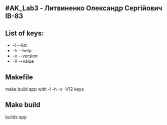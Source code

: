 #AK_Lab3 - Литвиненко Олександр Сергійович ІВ-83
---
## **List of keys:**
+ -l --list
+ -h --help
+ -v --version
+ -V --value
## **Makefile**
make build app with -l -h -v -V12 keys

## **Make build**
builds app
